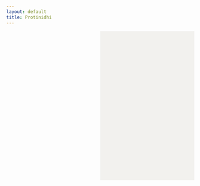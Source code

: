 ```yaml
---
layout: default
title: Protinidhi
---
```


<style>

  #tooltip {
    position: absolute;
    padding: 4px 8px;
    background: #333;
    color: #fff;
    border-radius: 4px;
    font-size: 12px;
    pointer-events: none;
    display: none;
  }

  #layout {
    display: flex;
    flex-wrap: wrap;
  }
#map-container {
  min-height: 400px; /* ensures the container isn't empty */
}

  #map-container, #constituency-detail {
    width: 50%;
    padding: 1rem;
    box-sizing: border-box;
    min-height: 400px;
  }

  #constituency-detail {
background-color: #F2F1EE;
    padding: 1rem 1.5rem;
  }

  #map-container svg {
    width: 100%;
    height: auto;
    display: block;
  }

  #map-container path:hover {
  fill: #87ceeb !important;
}

.winner-party {
    color: rgb(255, 255, 255);
    font-weight: 700;
    font-size: .875rem;
    line-height: 1.25rem;
    border-radius: .375rem;
    display: inline-flex;
    margin-bottom: .2rem;
    padding: 0.2rem 0.4rem;
}


/* Party-specific overrides */
.party-bnp { background: #004488; color: #fff;}
.party-awami-league { background: #006600; color: #fff; }
.party-jamaat { background: #660066; color: #fff; }
.party-jatiya-party { background: #990000; color: #fff; }
.party-independent { background: #666; color: #fff; }
.party-jasad { background: #003366; color: #fff; }
.party-workers-party { background: #a80000; color: #fff; }
.party-jp { background: #cc6600; color: #fff; }
.party-bnf { background: #009999; color: #fff; }
.party-tarikat-fedaration { background: #006680; color: #fff; }
.party-ldp { background: #990099; color: #fff; }
.party-bikalpa-dhara { background: #336699; color: #fff; }
.party-gono-forum { background: #5555aa; color: #fff; }
.party-kalyan-party { background: #884400; color: #fff; }

.winner-name {
font-weight: 500;
    font-size: 2rem;
    line-height: 1.5rem;
    text-wrap: pretty;
    width: -moz-fit-content;
    width: fit-content;
    font-family: "Playfair Display", serif;
}


#other-candidates {
    width: 100%;
    box-sizing: border-box;
}

#other-candidates ul {
  display: grid;
  grid-template-columns: repeat(3, 1fr);
  gap: 0.75rem;
  list-style: none;
  padding: 0;
  margin: 0.5rem 0;
}

#other-candidates li {
  background: #f9f9f9;
  padding: 0.75rem;
  border-radius: 6px;
  box-shadow: 0 1px 2px rgba(0,0,0,0.05);
}

#other-candidates li a {
 color: gray;
    text-decoration: none;
    background-color: #F6F1EF;
    font-size: .75rem;
    padding: .25rem .5rem;
}

/* Style the learn-more button on hover */
#other-candidates li a:hover {
  text-decoration: none;
  background-color: #4A3F3A;  /* darker than #F6F1EF */
  color: #ffffff;
}

/* Base style for party icon */
#other-candidates .party-icon {
  width: 40px;
  height: 40px;
  object-fit: cover;
  transition: border-radius 0.2s, border 0.2s;
}

/* Add circular border on li hover */
#other-candidates li:hover .party-icon {
  border-radius: 50%;
  border: 2px solid #ccc;
}

.nonwinner-grid {
  display: grid;
  grid-template-columns: repeat(auto-fit, minmax(250px, 1fr));
  gap: 0.75rem;
  list-style: none;
  padding: 0;
  margin: 0.5rem 0;
}
.nonwinner-card {
  padding: 0.75rem;
  background: #f9f9f9;
  border-radius: 6px;
  box-shadow: 0 1px 2px rgba(0,0,0,0.05);
  display: flex;
  align-items: flex-start;
}

.nonwinner-card-inner {
  display: flex;
  gap: 0.75rem;
}

.party-icon {
  width: 40px;
  height: 40px;
  object-fit: contain;
  flex-shrink: 0;
}

.nonwinner-info {
  flex-grow: 1;
}

.nonwinner-name {
  font-weight: 700;
  font-size: 1rem;
  margin-bottom: 0.2rem;
}

.nonwinner-party {
  font-size: 0.9rem;
  color: #555;
  margin-bottom: 0.4rem;
}


.learn-more-button {
 color: #fff;
    background-color: #BC8585;
    letter-spacing: .05em;
    font-weight: 500;
    font-size: .875rem;
    line-height: 1.25rem;
    padding: .5rem 1rem;
}

#election-select {
  appearance: none; /* Removes native styling */
  -webkit-appearance: none;
  -moz-appearance: none;
  background-color: #F0EFEB;
  border: 1px solid #6C6B66;
  padding: 0.5em 2.5em 0.5em 1em;
  font-size: 1rem;
  font-family: inherit;
  color: #333;
  border-radius: 6px;
  background-image: url('data:image/svg+xml;charset=US-ASCII,<svg xmlns="http://www.w3.org/2000/svg" width="12" height="8" viewBox="0 0 12 8"><path fill="%236C6B66" d="M6 8L0 0h12z"/></svg>');
  background-repeat: no-repeat;
  background-position: right 1em center;
  background-size: 0.65em auto;
  cursor: pointer;
  transition: border-color 0.2s ease-in-out, box-shadow 0.2s ease-in-out;
}

#election-select:focus {
  outline: none;
  border-color: #BC8585;
  box-shadow: 0 0 0 2px rgba(188, 133, 133, 0.3);
}

@media (max-width: 541px) {
 
  #map-container,
  #constituency-detail {
    width: 100%;
    display: block;
  }

  #layout {
    flex-direction: column;
  }
}

</style>

<div id="layout">
  <div id="map-container"></div>

  <div id="constituency-detail">
    <!-- <h2>Click a constituency</h2> -->
    <!-- <label for="election-select" style="display: none;">Select election:</label> -->
    <select id="election-select" style="display: none;"></select>
    <div id="constituency-content"></div>
  </div>

  <div id="other-candidates" style="padding: 1rem;"></div>
</div>

<div id="tooltip"></div>


<script>
  document.addEventListener("DOMContentLoaded", function() {
    console.log("✅ DOM fully loaded and parsed.");

    const candidates = {{ site.data.all_candidates_national_elections_bangladesh | jsonify }};
    console.log("📦 Candidates data loaded:", candidates.length);

    const tooltip = document.getElementById("tooltip");
    const contentDiv = document.getElementById("constituency-content");
    const select = document.getElementById("election-select");
    const label = document.querySelector("label[for='election-select']");
    const othersDiv = document.getElementById("other-candidates");

    let currentConstituency = null;
    let electionOptions = [];

function updateContent() {
  console.log("🔁 updateContent called");

  if (!currentConstituency || !select.value) {
    console.log("⛔ No constituency or election selected.");
    return;
  }

  console.log("🗳 Selected election:", select.value);

  const selectedElection = select.value;
  const seatName = currentConstituency.replace(/-/g, ' ').toUpperCase();
  contentDiv.innerHTML = `<h2>${seatName}</h2>`;

  const filtered = candidates.filter(c =>
    c.Constituency.toLowerCase() === currentConstituency &&
    c.election === selectedElection
  );
  console.log("🔍 Filtered candidates:", filtered.length, filtered);

  if (filtered.length === 0) {
    contentDiv.innerHTML += "<p>No candidates found.</p>";
    othersDiv.innerHTML = "";
    return;
  }

  const winners = filtered.find(c => {
    const val = (c.Winners ?? '').toString().trim().toLowerCase();
    return val === 'yes';
  });

if (winners) {
  try {
    contentDiv.innerHTML += `
      <div class="winner-block">
        <p class="winner-party party-${(winners["Political Party"] || "independent").toLowerCase().replace(/\s+/g, '-')}">
          ${winners["Political Party"] || "N/A"}
        </p>
        <h3 class="winner-name">${winners.Name || "N/A"}</h3>
        <p class="winner-father"><strong>Father:</strong> ${winners["Father Name"] || ""}</p>
        <p class="winner-mother"><strong>Mother:</strong> ${winners["Mother Name"] || ""}</p>
        <p class="winner-profession"><strong>Profession:</strong> ${winners["Profession"] || ""}</p>
        <p class="winner-address"><strong>Address:</strong> ${winners["Address"] || ""}</p>
        <p>
          <a href="/candidate/${winners.ID}/" target="_blank" class="learn-more-button">
            Learn More &#x2197;
          </a>
        </p>
      </div>
    `;
  } catch (e) {
    console.error("❌ Error rendering winner block:", e);
  }
}

try {
  const nonWinners = filtered.filter(c => c.ID !== (winners ? winners.ID : null));
  console.log("👥 Non-winners to display:", nonWinners.length, nonWinners);

  othersDiv.innerHTML = nonWinners.length
    ? `<h3>Other Candidates</h3><ul class="nonwinner-grid">${nonWinners.map(c => {
        const gender = (c.Gender || '').toLowerCase().startsWith('m') ? 'M' : (c.Gender || '').toLowerCase().startsWith('f') ? 'F' : '';
        const age = c.Age && !isNaN(c.Age) ? `${c.Age}` : '';
        const party = c["Political Party"] || "Independent";

        const knownParties = [
          "Awami League", "Workers Party", "Jatiya Party", "BNP", "Jasad", "Tarikat Fedaration", "LDP",
          "Jamaat", "Kalyan Party", "BNF", "JP", "Bikalpa Dhara", "Gono Forum"
        ];
        const partyKey = knownParties.includes(party) ? party.toLowerCase().replace(/\s+/g, '-') : 'independent';
        const partyImgSrc = `/assets/party-symbols/${partyKey}.png`;

        return `
          <li class="nonwinner-card">
            <div class="nonwinner-card-inner">
              <img src="${partyImgSrc}" alt="${party}" class="party-icon">
              <div class="nonwinner-info">
                <div class="nonwinner-name">${c.Name}${gender || age ? ` (${[gender, age].filter(Boolean).join(', ')})` : ''}</div>
                <div class="nonwinner-party">${party}</div>
                <a href="/candidate/${c.ID}/" target="_blank" class="learn-more-button">Learn More &#x2197;</a>
              </div>
            </div>
          </li>`;
      }).join("")}</ul>`
    : "";
} catch (e) {
  console.error("❌ Error rendering other candidates:", e);
}
}


    fetch('GRED_20190215_Bangladesh/bd_constituencies_shapefile/bangladesh_constituencies.svg')
      .then(res => {
        console.log("📡 Fetching SVG map...");
        return res.text();
      })
      .then(svg => {
        console.log("🗺️ SVG map loaded");
        document.getElementById("map-container").innerHTML = svg;

        const allPaths = document.querySelectorAll('#map-container path');
        console.log("🧩 Paths found:", allPaths.length);

        if (allPaths.length === 0) {
          console.error("❌ No <path> elements found in SVG.");
        }

        allPaths.forEach(path => {
          const seatId = path.id;

          path.style.cursor = 'pointer';

          path.addEventListener('mousemove', (e) => {
            tooltip.style.left = (e.pageX + 10) + "px";
            tooltip.style.top = (e.pageY + 10) + "px";
            tooltip.textContent = seatId.replace(/-/g, " ").toUpperCase();
            tooltip.style.display = "block";
          });

          path.addEventListener('mouseleave', () => {
            tooltip.style.display = "none";
          });

          path.addEventListener('click', () => {
            currentConstituency = seatId.toLowerCase();
            console.log("📍 Clicked constituency:", currentConstituency);

            const related = candidates.filter(c =>
              c.Constituency.toLowerCase() === currentConstituency
            );
            console.log("🧮 Related candidates for constituency:", related.length);

            const elections = {};
            related.forEach(c => {
              elections[c.election] = parseInt(c.Order) || 99;
            });

            electionOptions = Object.entries(elections)
              .sort((a, b) => a[1] - b[1])
              .map(e => e[0]);

            console.log("🗂️ Election options sorted by order:", electionOptions);

            select.innerHTML = electionOptions.map(e => `<option value="${e}">${e}</option>`).join("");
            select.value = electionOptions[0];
            select.style.display = 'inline-block';
            label.style.display = 'inline-block';

            updateContent();
          });
        });

        select.addEventListener('change', updateContent);

        // Auto-select a random constituency
        const allConstituencies = [...new Set(candidates.map(c => c.Constituency.toLowerCase()))];
        const randomConstituency = allConstituencies[Math.floor(Math.random() * allConstituencies.length)];
        console.log("🎯 Auto-selecting random constituency:", randomConstituency);

        const randomPath = document.querySelector(`#map-container path[id="${randomConstituency}"]`);
        if (randomPath) {
  const seatId = randomPath.id;
  currentConstituency = seatId.toLowerCase();

  const related = candidates.filter(c =>
    c.Constituency.toLowerCase() === currentConstituency
  );

  const elections = {};
  related.forEach(c => {
    elections[c.election] = parseInt(c.Order) || 99;
  });

  electionOptions = Object.entries(elections)
    .sort((a, b) => a[1] - b[1])
    .map(e => e[0]);

  select.innerHTML = electionOptions.map(e => `<option value="${e}">${e}</option>`).join("");
  select.value = electionOptions[0];
  select.style.display = 'inline-block';
  label.style.display = 'inline-block';

  console.log("🎯 Random constituency selected:", currentConstituency);
  console.log("🗳 Selected election:", select.value);
  updateContent(); // <- Call this **only after select.value is set**
}

      })
      .catch(error => {
        console.error("🚨 Error loading SVG map:", error);
      });
  });
</script>

